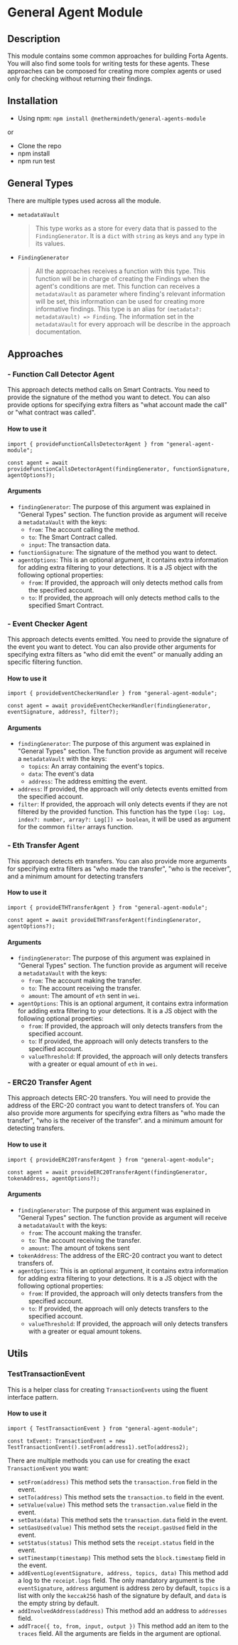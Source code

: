 # General Agent Module

## Description

This module contains some common approaches for building Forta Agents. You will also find some tools for writing tests for these agents. These approaches can be composed for creating more complex agents or used only for checking without returning their findings.

## Installation

- Using npm: `npm install @nethermindeth/general-agents-module`

or

- Clone the repo
- npm install
- npm run test

## General Types

There are multiple types used across all the module.

-  `metadataVault`
    > This type works as a store for every data that is passed to the `FindingGenerator`. It is a `dict` with `string` as keys and `any` type in its values.
-  `FindingGenerator`
    > All the approaches receives a function with this type. This function will be in charge of creating the Findings when the agent's conditions are met. This function can receives a `metadataVault` as parameter where finding's relevant information will be set, this information can be used for creating more informative findings. This type is an alias for `(metadata?: metadataVault) => Finding`. The information set in the `metadataVault` for every approach will be describe in the approach documentation.

## Approaches

### - Function Call Detector Agent

This approach detects method calls on Smart Contracts. You need to provide the signature of the method you want to detect. You can also provide options for specifying extra filters as "what account made the call" or "what contract was called".
#### How to use it
```
import { provideFunctionCallsDetectorAgent } from "general-agent-module";

const agent = await provideFunctionCallsDetectorAgent(findingGenerator, functionSignature, agentOptions?);
```

#### Arguments

- `findingGenerator`: The purpose of this argument was explained in "General Types" section. The function provide as argument will receive a `metadataVault` with the keys:
  - `from`: The account calling the method.
  - `to`: The Smart Contract called.
  - `input`: The transaction data.
- `functionSignature`: The signature of the method you want to detect.
- `agentOptions`: This is an optional argument, it contains extra information for adding extra filtering to your detections. It is a JS object with the following optional properties:
  - `from`: If provided, the approach will only detects method calls from the specified account.
  - `to`: If provided, the approach will only detects method calls to the specified Smart Contract.


### - Event Checker Agent

This approach detects events emitted. You need to provide the signature of the event you want to detect. You can also provide other arguments for specifying extra filters as "who did emit the event" or manually adding an specific filtering function.
#### How to use it
```
import { provideEventCheckerHandler } from "general-agent-module";

const agent = await provideEventCheckerHandler(findingGenerator, eventSignature, address?, filter?);
```

#### Arguments

- `findingGenerator`: The purpose of this argument was explained in "General Types" section. The function provide as argument will receive a `metadataVault` with the keys:
  - `topics`: An array containing the event's topics.
  - `data`: The event's data
  - `address`: The address emitting the event.
- `address`: If provided, the approach will only detects events emitted from the specified account.
- `filter`: If provided, the approach will only detects events if they are not filtered by the provided function. This function has the type `(log: Log, index?: number, array?: Log[]) => boolean`, it will be used as argument for the common `filter` arrays function.

### - Eth Transfer Agent

This approach detects eth transfers. You can also provide more arguments for specifying extra filters as "who made the transfer", "who is the receiver", and a minimum amount for detecting transfers

#### How to use it

```
import { provideETHTransferAgent } from "general-agent-module";

const agent = await provideETHTransferAgent(findingGenerator, agentOptions?);
```

#### Arguments

- `findingGenerator`: The purpose of this argument was explained in "General Types" section. The function provide as argument will receive a `metadataVault` with the keys:
  - `from`: The account making the transfer.
  - `to`: The account receiving the transfer.
  - `amount`: The amount of `eth` sent in `wei`.
- `agentOptions`: This is an optional argument, it contains extra information for adding extra filtering to your detections. It is a JS object with the following optional properties:
  - `from`: If provided, the approach will only detects transfers from the specified account.
  - `to`: If provided, the approach will only detects transfers to the specified account.
  - `valueThreshold`: If provided, the approach will only detects transfers with a greater or equal amount of `eth` in `wei`.


### - ERC20 Transfer Agent

This approach detects ERC-20 transfers. You will need to provide the address of the ERC-20 contract you want to detect transfers of. You can also provide more arguments for specifying extra filters as "who made the transfer", "who is the receiver of the transfer". and a minimum amount for detecting transfers.

#### How to use it

```
import { provideERC20TransferAgent } from "general-agent-module";

const agent = await provideERC20TransferAgent(findingGenerator,  tokenAddress, agentOptions?);
```

#### Arguments
- `findingGenerator`: The purpose of this argument was explained in "General Types" section. The function provide as argument will receive a `metadataVault` with the keys:
  - `from`: The account making the transfer.
  - `to`: The account receiving the transfer.
  - `amount`: The amount of tokens sent
- `tokenAddress`: The address of the ERC-20 contract you want to detect transfers of.
- `agentOptions`: This is an optional argument, it contains extra information for adding extra filtering to your detections. It is a JS object with the following optional properties:
  - `from`: If provided, the approach will only detects transfers from the specified account.
  - `to`: If provided, the approach will only detects transfers to the specified account.
  - `valueThreshold`: If provided, the approach will only detects transfers with a greater or equal amount tokens.

## Utils

###  TestTransactionEvent

This is a helper class for creating `TransactionEvents` using the fluent interface pattern.

#### How to use it

```
import { TestTransactionEvent } from "general-agent-module";

const txEvent: TransactionEvent = new TestTransactionEvent().setFrom(address1).setTo(address2);
```

There are multiple methods you can use for creating the exact `TransactionEvent` you want:
- `setFrom(address)` This method sets the `transaction.from` field in the event.
- `setTo(address)` This method sets the `transaction.to` field in the event.
- `setValue(value)` This method sets the `transaction.value` field in the event.
- `setData(data)` This method sets the `transaction.data` field in the event.
- `setGasUsed(value)` This method sets the `receipt.gasUsed` field in the event.
- `setStatus(status)` This method sets the `receipt.status` field in the event.
- `setTimestamp(timestamp)` This method sets the `block.timestamp` field in the event.
- `addEventLog(eventSignature, address, topics, data)` This method add a log to the `receipt.logs` field. The only mandatory argument is the `eventSignature`, `address` argument is address zero by default, `topics` is a list with only the `keccak256` hash of the signature by default, and `data` is the empty string by default.
- `addInvolvedAddress(address)` This method add an address to `addresses` field.
- `addTrace({ to, from, input, output })` This method add an item to the `traces` field. All the arguments are fields in the argument are optional.
   